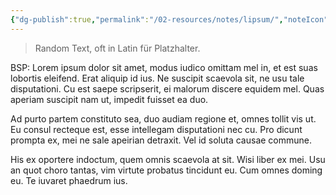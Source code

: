 ```yaml
---
{"dg-publish":true,"permalink":"/02-resources/notes/lipsum/","noteIcon":"","updated":"2025-08-26T16:35:05.000+02:00"}
---
```


> Random Text, oft in Latin für Platzhalter.


BSP:
Lorem ipsum dolor sit amet, modus iudico omittam mel in, et est suas lobortis eleifend. Erat aliquip id ius. Ne suscipit scaevola sit, ne usu tale disputationi. Cu est saepe scripserit, ei malorum discere equidem mel. Quas aperiam suscipit nam ut, impedit fuisset ea duo.

Ad purto partem constituto sea, duo audiam regione et, omnes tollit vis ut. Eu consul recteque est, esse intellegam disputationi nec cu. Pro dicunt prompta ex, mei ne sale apeirian detraxit. Vel id soluta causae commune.

His ex oportere indoctum, quem omnis scaevola at sit. Wisi liber ex mei. Usu an quot choro tantas, vim virtute probatus tincidunt eu. Cum omnes doming eu. Te iuvaret phaedrum ius.